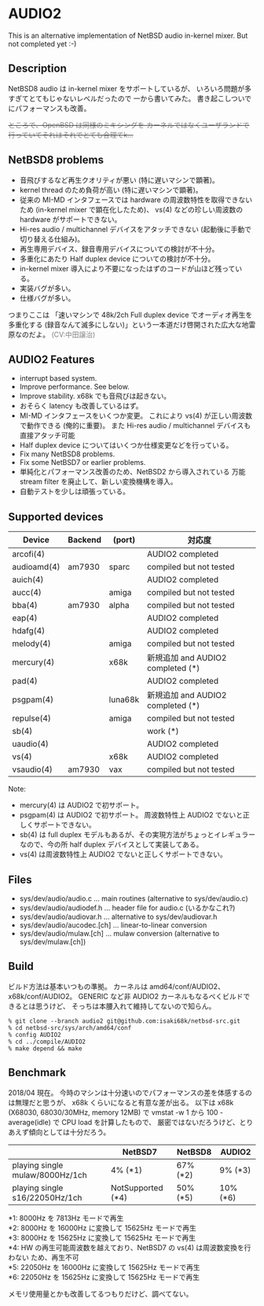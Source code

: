 AUDIO2
=====

This is an alternative implementation of NetBSD audio in-kernel mixer.
But not completed yet :-)

## Description

NetBSD8 audio は in-kernel mixer をサポートしているが、
いろいろ問題が多すぎてとてもじゃないレベルだったので
一から書いてみた。
書き起こしついでにパフォーマンスも改善。

~~<font color="#808080">ところで、OpenBSD は同様のミキシングを
カーネルではなくユーザランドで行っていてそれはそれでとても合理てk…</font>~~


## NetBSD8 problems

* 音飛びするなど再生クオリティが悪い (特に遅いマシンで顕著)。
* kernel thread のため負荷が高い (特に遅いマシンで顕著)。
* 従来の MI-MD インタフェースでは hardware の周波数特性を取得できないため
(in-kernel mixer で顕在化したため)、
vs(4) などの珍しい周波数の hardware がサポートできない。
* Hi-res audio / multichannel デバイスをアタッチできない
(起動後に手動で切り替える仕組み)。
* 再生専用デバイス、録音専用デバイスについての検討が不十分。
* 多重化にあたり Half duplex device についての検討が不十分。
* in-kernel mixer 導入により不要になったはずのコードが山ほど残っている。
* 実装バグが多い。
* 仕様バグが多い。

つまりここは
「速いマシンで 48k/2ch Full duplex device でオーディオ再生を多重化する
(録音なんて滅多にしない)」という一本道だけ啓開された広大な地雷原なのだよ。
<font color="#808080">(CV:中田譲治)</font>


## AUDIO2 Features

* interrupt based system.
* Improve performance.  See below.
* Improve stability.  x68k でも音飛びは起きない。
* おそらく latency も改善しているはず。
* MI-MD インタフェースをいくつか変更。
これにより vs(4) が正しい周波数で動作できる (俺的に重要)。
また Hi-res audio / multichannel デバイスも直接アタッチ可能
* Half duplex device についてはいくつか仕様変更などを行っている。
* Fix many NetBSD8 problems.
* Fix some NetBSD7 or earlier problems.
* 単純化とパフォーマンス改善のため、NetBSD2 から導入されている
万能 stream filter を廃止して、新しい変換機構を導入。
* 自動テストを少しは頑張っている。


## Supported devices
|Device	|Backend|(port)	|対応度
|-------|-------|-------|-------|
|arcofi(4)	|	|	|AUDIO2 completed
|audioamd(4)	|am7930	|sparc	|compiled but not tested
|auich(4)	|	|	|AUDIO2 completed
|aucc(4)	|	|amiga	|compiled but not tested
|bba(4)		|am7930	|alpha	|compiled but not tested
|eap(4)		|	|	|AUDIO2 completed
|hdafg(4)	|	|	|AUDIO2 completed
|melody(4)	|	|amiga	|compiled but not tested
|mercury(4)	|	|x68k	|新規追加 and AUDIO2 completed (*)
|pad(4)		|	|	|AUDIO2 completed
|psgpam(4)	|	|luna68k|新規追加 and AUDIO2 completed (*)
|repulse(4)	|	|amiga	|compiled but not tested
|sb(4)		|	|	|work (*)
|uaudio(4)	|	|	|AUDIO2 completed
|vs(4)		|	|x68k	|AUDIO2 completed
|vsaudio(4)	|am7930	|vax	|compiled but not tested

Note:
* mercury(4) は AUDIO2 で初サポート。
* psgpam(4) は AUDIO2 で初サポート。
周波数特性上 AUDIO2 でないと正しくサポートできない。
* sb(4) は full duplex モデルもあるが、その実現方法がちょっとイレギュラー
なので、今の所 half duplex デバイスとして実装してある。
* vs(4) は周波数特性上 AUDIO2 でないと正しくサポートできない。


## Files

* sys/dev/audio/audio.c … main routines (alternative to sys/dev/audio.c)
* sys/dev/audio/audiodef.h … header file for audio.c (いるかなこれ?)
* sys/dev/audio/audiovar.h … alternative to sys/dev/audiovar.h
* sys/dev/audio/aucodec.[ch] … linear-to-linear conversion
* sys/dev/audio/mulaw.[ch] … mulaw conversion (alternative to sys/dev/mulaw.[ch])


## Build

ビルド方法は基本いつもの準拠。
カーネルは amd64/conf/AUDIO2、x68k/conf/AUDIO2。
GENERIC など非 AUDIO2 カーネルもなるべくビルドできるとは思うけど、
そっちは本腰入れて維持してないので知らん。

```
% git clone --branch audio2 git@github.com:isaki68k/netbsd-src.git
% cd netbsd-src/sys/arch/amd64/conf
% config AUDIO2
% cd ../compile/AUDIO2
% make depend && make
```

## Benchmark

2018/04 現在。
今時のマシンは十分速いのでパフォーマンスの差を体感するのは無理だと思うが、
x68k くらいになると有意な差が出る。
以下は
x68k (X68030, 68030/30MHz, memory 12MB) で
vmstat -w 1 から 100 - average(idle) で CPU load を計算したもので、
厳密ではないだろうけど、とりあえず傾向としては十分だろう。

| |NetBSD7	|NetBSD8	| AUDIO2
|---|---|---|---|
|playing single mulaw/8000Hz/1ch	|4% (*1)	| 67% (*2)	| 9% (*3)
|playing single s16/22050Hz/1ch		|NotSupported (*4)| 50% (*5)	| 10% (*6)

 *1: 8000Hz を 7813Hz モードで再生  
 *2: 8000Hz を 16000Hz に変換して 15625Hz モードで再生  
 *3: 8000Hz を 15625Hz に変換して 15625Hz モードで再生  
 *4: HW の再生可能周波数を越えており、NetBSD7 の vs(4) は周波数変換を行わない
ため、再生不可  
 *5: 22050Hz を 16000Hz に変換して 15625Hz モードで再生  
 *6: 22050Hz を 15625Hz に変換して 15625Hz モードで再生  

メモリ使用量とかも改善してるつもりだけど、調べてない。
